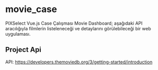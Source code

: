 # movie_case
PIXSelect Vue.js Case Çalışması
Movie Dashboard; aşağıdaki API aracılığıyla filmlerin listeleneceği ve detaylarını görülebileceği bir 
web uygulaması.
## Project Api
API: https://developers.themoviedb.org/3/getting-started/introduction

